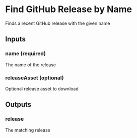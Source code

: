 # Find GitHub Release by Name
Finds a recent GitHub release with the given name

## Inputs

### name (required)
The name of the release

### releaseAsset (optional)
Optional release asset to download

## Outputs

### release
The matching release
